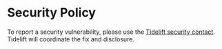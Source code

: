 # Security Policy

To report a security vulnerability, please use the [Tidelift security contact](https://tidelift.com/security). Tidelift
will coordinate the fix and disclosure.